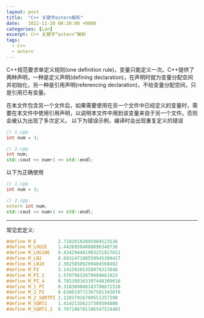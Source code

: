 ```yaml
---
layout: post
title:  "C++ 关键字extern解析"
date:   2022-11-20 08:30:00 +0800
categories: [Lan]
excerpt: C++ 关键字“extern”解析
tags:
  - C++
  - extern
---
```


C++规范要求单定义规则(one definition rule)，变量只能定义一次。C++提供了两种声明，一种是定义声明(defining declaration)，在声明时就为变量分配空间并初始化，另一种是引用声明(referencing declaration)，不给变量分配空间，只是引用已有变量。

在本文件包含另一个文件后，如果需要使用在另一个文件中已经定义的变量时，需要在本文件中使用引用声明，以说明本文件中用到该变量来自于另一个文件。否则会被认为出现了多次定义。
以下为错误示例，编译时会出现重复定义的错误
```C++
// 1.cpp
int num = 3;

// 2.cpp
int num;
std::cout << num+1 << std::endl;
```
以下为正确使用
```C++
// 1.cpp
int num = 3;

// 2.cpp
extern int num;
std::cout << num+1 << std::endl;
```

---

常见宏定义:
```C++
#define M_E        2.71828182845904523536
#define M_LOG2E    1.44269504088896340736
#define M_LOG10E   0.434294481903251827651
#define M_LN2      0.693147180559945309417
#define M_LN10     2.30258509299404568402
#define M_PI       3.14159265358979323846
#define M_PI_2     1.57079632679489661923
#define M_PI_4     0.785398163397448309616
#define M_1_PI     0.318309886183790671538
#define M_2_PI     0.636619772367581343076
#define M_2_SQRTPI 1.12837916709551257390
#define M_SQRT2    1.41421356237309504880
#define M_SQRT1_2  0.707106781186547524401
```
